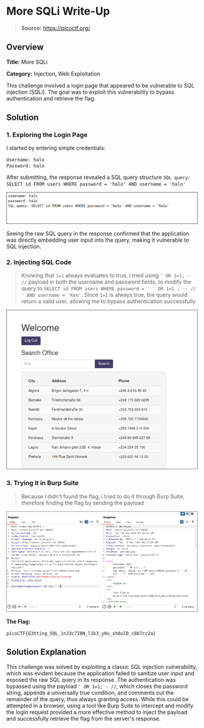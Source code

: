 # More SQLi Write-Up
> **Source:** https://picoctf.org/

## Overview

**Title:** More SQLi

**Category:** Injection, Web Exploitation

This challenge involved a login page that appeared to be vulnerable to SQL injection (SQLi). The goal was to exploit this vulnerability to bypass authentication and retrieve the flag.

## Solution

### 1. Exploring the Login Page
I started by entering simple credentials:
````shell
Username: halo
Password: halo
````
After submitting, the response revealed a SQL query structure
`SQL query: SELECT id FROM users WHERE password = 'halo' AND username = 'halo'`

![image-1](./Assets/More-SQLi/image-1.png)

Seeing the raw SQL query in the response confirmed that the application was directly embedding user input into the query, making it vulnerable to SQL injection.

### 2. Injecting SQL Code
> Knowing that `1=1` always evaluates to true, I tried using `' OR 1=1; - //` payload in both the username and password fields, to modify the query to `SELECT id FROM users WHERE password = ' ' OR 1=1 ; -- // ' AND username = 'Ken'`. Since `1=1` is always true, the query would return a valid user, allowing me to bypass authentication successfully.

![Image-2](./Assets/More-SQLi/image-2.png)

### 3. Trying it in Burp Suite
> Because I didn't found the flag, i tried to do it through Burp Suite, therefore finding the flag by sending the payload

![Image-3](./Assets/More-SQLi/image-3.png)

**The Flag:** 
````shell
picoCTF{G3tting_5QL_1nJ3c7I0N_l1k3_y0u_sh0ulD_c8b7cc2a}
````

## Solution Explanation

This challenge was solved by exploiting a classic SQL injection vulnerability, which was evident because the application failed to sanitize user input and exposed the raw SQL query in its response. The authentication was bypassed using the payload `' OR 1=1; - //`, which closes the password string, appends a universally true condition, and comments out the remainder of the query, thus always granting access. While this could be attempted in a browser, using a tool like Burp Suite to intercept and modify the login request provided a more effective method to inject the payload and successfully retrieve the flag from the server's response.